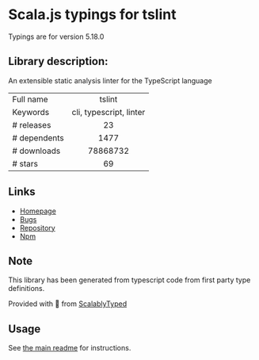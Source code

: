 
# Scala.js typings for tslint

Typings are for version 5.18.0

## Library description:
An extensible static analysis linter for the TypeScript language

|                    |                 |
| ------------------ | :-------------: |
| Full name          | tslint |
| Keywords           | cli, typescript, linter |
| # releases         | 23 |
| # dependents       | 1477 |
| # downloads        | 78868732 |
| # stars            | 69 |

## Links
- [Homepage](https://palantir.github.io/tslint)
- [Bugs](https://github.com/palantir/tslint/issues)
- [Repository](https://github.com/palantir/tslint)
- [Npm](https://www.npmjs.com/package/tslint)
    


## Note
This library has been generated from typescript code from first party type definitions.

Provided with :purple_heart: from [ScalablyTyped](https://github.com/oyvindberg/ScalablyTyped)

## Usage
See [the main readme](../../readme.md) for instructions.


